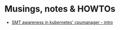 # Musings, notes & HOWTOs

* [SMT awareness in kubernetes' cpumanager - intro](https://github.com/fromanirh/fromanirh/docs/presentations/k8s-cpumanager-smtawareness/README.md)
